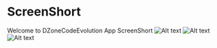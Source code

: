 # ScreenShort
Welcome to DZoneCodeEvolution App ScreenShort
![Alt text](/../master/sreenshort/login/screen1.jpeg?raw=true "Screen 2")
![Alt text](/../master/sreenshort/bottomnavigation/screen1.jpeg?raw=true "Screen 1")
![Alt text](/../master/sreenshort/form/screen1.jpeg?raw=true "Screen 1")
